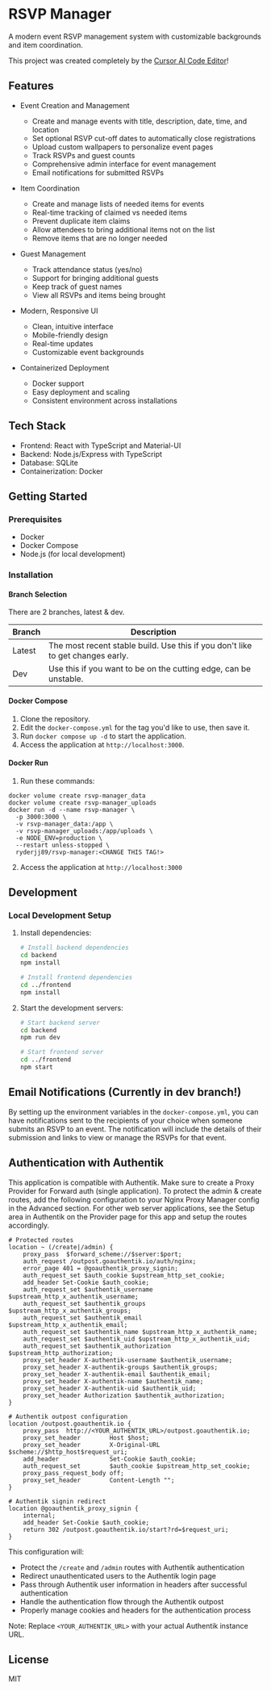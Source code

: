 # RSVP Manager

A modern event RSVP management system with customizable backgrounds and item coordination.

This project was created completely by the [Cursor AI Code Editor](https://www.cursor.com/)!

## Features

- Event Creation and Management
  - Create and manage events with title, description, date, time, and location
  - Set optional RSVP cut-off dates to automatically close registrations
  - Upload custom wallpapers to personalize event pages
  - Track RSVPs and guest counts
  - Comprehensive admin interface for event management
  - Email notifications for submitted RSVPs

- Item Coordination
  - Create and manage lists of needed items for events
  - Real-time tracking of claimed vs needed items
  - Prevent duplicate item claims
  - Allow attendees to bring additional items not on the list
  - Remove items that are no longer needed

- Guest Management
  - Track attendance status (yes/no)
  - Support for bringing additional guests
  - Keep track of guest names
  - View all RSVPs and items being brought

- Modern, Responsive UI
  - Clean, intuitive interface
  - Mobile-friendly design
  - Real-time updates
  - Customizable event backgrounds

- Containerized Deployment
  - Docker support
  - Easy deployment and scaling
  - Consistent environment across installations

## Tech Stack

- Frontend: React with TypeScript and Material-UI
- Backend: Node.js/Express with TypeScript
- Database: SQLite
- Containerization: Docker

## Getting Started

### Prerequisites

- Docker
- Docker Compose
- Node.js (for local development)

### Installation

#### Branch Selection

There are 2 branches, latest & dev.

| Branch | Description |
| ------------- | ------------- |
| Latest | The most recent stable build. Use this if you don't like to get changes early. |
| Dev | Use this if you want to be on the cutting edge, can be unstable. |

#### Docker Compose

1. Clone the repository.
2. Edit the `docker-compose.yml` for the tag you'd like to use, then save it.
3. Run `docker compose up -d` to start the application.
4. Access the application at `http://localhost:3000`.

#### Docker Run

1. Run these commands:
```
docker volume create rsvp-manager_data
docker volume create rsvp-manager_uploads
docker run -d --name rsvp-manager \
  -p 3000:3000 \
  -v rsvp-manager_data:/app \
  -v rsvp-manager_uploads:/app/uploads \
  -e NODE_ENV=production \
  --restart unless-stopped \
  ryderjj89/rsvp-manager:<CHANGE THIS TAG!>
```
2. Access the application at `http://localhost:3000`

## Development

### Local Development Setup

1. Install dependencies:
   ```bash
   # Install backend dependencies
   cd backend
   npm install

   # Install frontend dependencies
   cd ../frontend
   npm install
   ```

2. Start the development servers:
   ```bash
   # Start backend server
   cd backend
   npm run dev

   # Start frontend server
   cd ../frontend
   npm start
   ```

## Email Notifications (Currently in dev branch!)

By setting up the environment variables in the `docker-compose.yml`, you can have notifications sent to the recipients of your choice when someone submits an RSVP to an event. The notification will include the details of their submission and links to view or manage the RSVPs for that event.

## Authentication with Authentik

This application is compatible with Authentik. Make sure to create a Proxy Provider for Forward auth (single application). To protect the admin & create routes, add the following configuration to your Nginx Proxy Manager config in the Advanced section. For other web server applications, see the Setup area in Authentik on the Provider page for this app and setup the routes accordingly.

```nginx
# Protected routes
location ~ (/create|/admin) {
    proxy_pass	$forward_scheme://$server:$port;
    auth_request /outpost.goauthentik.io/auth/nginx;
    error_page 401 = @goauthentik_proxy_signin;
    auth_request_set $auth_cookie $upstream_http_set_cookie;
    add_header Set-Cookie $auth_cookie;
    auth_request_set $authentik_username $upstream_http_x_authentik_username;
    auth_request_set $authentik_groups $upstream_http_x_authentik_groups;
    auth_request_set $authentik_email $upstream_http_x_authentik_email;
    auth_request_set $authentik_name $upstream_http_x_authentik_name;
    auth_request_set $authentik_uid $upstream_http_x_authentik_uid;
    auth_request_set $authentik_authorization $upstream_http_authorization;
    proxy_set_header X-authentik-username $authentik_username;
    proxy_set_header X-authentik-groups $authentik_groups;
    proxy_set_header X-authentik-email $authentik_email;
    proxy_set_header X-authentik-name $authentik_name;
    proxy_set_header X-authentik-uid $authentik_uid;
    proxy_set_header Authorization $authentik_authorization;
}

# Authentik outpost configuration
location /outpost.goauthentik.io {
    proxy_pass	http://<YOUR_AUTHENTIK_URL>/outpost.goauthentik.io;
    proxy_set_header        Host $host;
    proxy_set_header        X-Original-URL $scheme://$http_host$request_uri;
    add_header              Set-Cookie $auth_cookie;
    auth_request_set        $auth_cookie $upstream_http_set_cookie;
    proxy_pass_request_body off;
    proxy_set_header        Content-Length "";
}

# Authentik signin redirect
location @goauthentik_proxy_signin {
    internal;
    add_header Set-Cookie $auth_cookie;
    return 302 /outpost.goauthentik.io/start?rd=$request_uri;
}
```

This configuration will:
- Protect the `/create` and `/admin` routes with Authentik authentication
- Redirect unauthenticated users to the Authentik login page
- Pass through Authentik user information in headers after successful authentication
- Handle the authentication flow through the Authentik outpost
- Properly manage cookies and headers for the authentication process

Note: Replace `<YOUR_AUTHENTIK_URL>` with your actual Authentik instance URL.

## License

MIT
